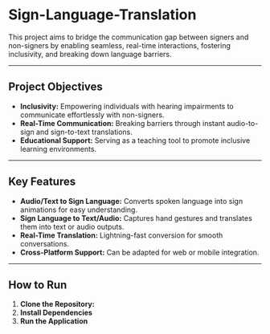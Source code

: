 # **Sign-Language-Translation**

This project aims to bridge the communication gap between signers and non-signers by enabling seamless, real-time interactions, fostering inclusivity, and breaking down language barriers.

---

## **Project Objectives**  
- **Inclusivity:** Empowering individuals with hearing impairments to communicate effortlessly with non-signers.  
- **Real-Time Communication:** Breaking barriers through instant audio-to-sign and sign-to-text translations.  
- **Educational Support:** Serving as a teaching tool to promote inclusive learning environments.  

---

## **Key Features**  
- **Audio/Text to Sign Language:** Converts spoken language into sign animations for easy understanding.  
- **Sign Language to Text/Audio:** Captures hand gestures and translates them into text or audio outputs.  
- **Real-Time Translation:** Lightning-fast conversion for smooth conversations.  
- **Cross-Platform Support:** Can be adapted for web or mobile integration.  

---

## **How to Run**  
1. **Clone the Repository:**  
2. **Install Dependencies**
3. **Run the Application**